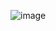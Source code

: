 
![image](https://user-images.githubusercontent.com/36063455/193640160-0fae3893-7636-427b-948b-9e69f9dc7a58.png)
